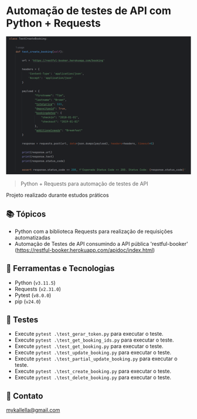 # Automação de testes de API com Python + Requests

![preview](./preview1.png)
 
> Python + Requests para automação de testes de API

 Projeto realizado durante estudos práticos
 
## 📚 Tópicos

- Python com a biblioteca Requests para realização de requisições automatizadas
- Automação de Testes de API consumindo a API pública 'restful-booker' (https://restful-booker.herokuapp.com/apidoc/index.html)

## 🔧 Ferramentas e Tecnologias

- Python (`v3.11.5`)
- Requests (`v2.31.0`)
- Pytest (`v8.0.0`)
- pip (`v24.0`)

## 🔧 Testes

- Execute `pytest .\test_gerar_token.py` para executar o teste.
- Execute `pytest .\test_get_booking_ids.py` para executar o teste.
- Execute `pytest .\test_get_booking.py` para executar o teste.
- Execute `pytest .\test_update_booking.py` para executar o teste.
- Execute `pytest .\test_partial_update_booking.py` para executar o teste.
- Execute `pytest .\test_create_booking.py` para executar o teste.
- Execute `pytest .\test_delete_booking.py` para executar o teste.

## 🔗 Contato

mykallella@gmail.com
